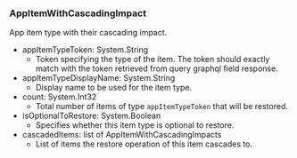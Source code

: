 ### AppItemWithCascadingImpact
App item type with their cascading impact.

- appItemTypeToken: System.String
  - Token specifying the type of the item. The token should exactly match with the token retrieved from query graphql field response.
- appItemTypeDisplayName: System.String
  - Display name to be used for the item type.
- count: System.Int32
  - Total number of items of type `appItemTypeToken` that will be restored.
- isOptionalToRestore: System.Boolean
  - Specifies whether this item type is optional to restore.
- cascadedItems: list of AppItemWithCascadingImpacts
  - List of items the restore operation of this item cascades to.
